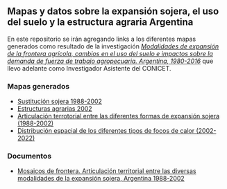 ## Mapas y datos sobre la expansión sojera, el uso del suelo y la estructura agraria Argentina
En este repositorio se irán agregando links a los diferentes mapas generados como resultado de la investigación 
[_Modalidades de expansión de la frontera agrícola, cambios en el uso del suelo e impactos sobre la demanda de fuerza de trabajo agropecuaria. Argentina, 1980-2016_](https://www.conicet.gov.ar/new_scp/detalle.php?id=28059&datos_academicos=yes) que llevo adelante como Investigador Asistente del CONICET.

### Mapas generados
- [Sustitución sojera 1988-2002](maps/01_sust_soja_1.html)
- [Estructuras agrarias 2002](maps/02_estructuras.html) 
- [Articulación terrotorial entre las diferentes formas de expansión sojera (1988-2002)](maps/03_articulacion_soja.html)
- [Distribución espacial de los diferentes tipos de focos de calor (2002-2022)](maps/20220228_type_fires_pca_kmean.html)
### Documentos
- [Mosaicos de frontera. Articulación territorial entre las diversas modalidades de la expansión sojera, Argentina 1988-2002](https://osf.io/preprints/socarxiv/wdnh7/)


